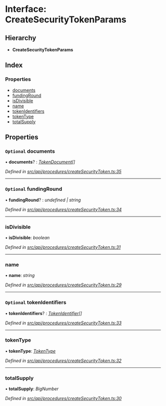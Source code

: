 # Interface: CreateSecurityTokenParams

## Hierarchy

* **CreateSecurityTokenParams**

## Index

### Properties

* [documents](_src_api_procedures_createsecuritytoken_.createsecuritytokenparams.md#optional-documents)
* [fundingRound](_src_api_procedures_createsecuritytoken_.createsecuritytokenparams.md#optional-fundinground)
* [isDivisible](_src_api_procedures_createsecuritytoken_.createsecuritytokenparams.md#isdivisible)
* [name](_src_api_procedures_createsecuritytoken_.createsecuritytokenparams.md#name)
* [tokenIdentifiers](_src_api_procedures_createsecuritytoken_.createsecuritytokenparams.md#optional-tokenidentifiers)
* [tokenType](_src_api_procedures_createsecuritytoken_.createsecuritytokenparams.md#tokentype)
* [totalSupply](_src_api_procedures_createsecuritytoken_.createsecuritytokenparams.md#totalsupply)

## Properties

### `Optional` documents

• **documents**? : *[TokenDocument](_src_types_index_.tokendocument.md)[]*

*Defined in [src/api/procedures/createSecurityToken.ts:35](https://github.com/PolymathNetwork/polymesh-sdk/blob/2aa4a44/src/api/procedures/createSecurityToken.ts#L35)*

___

### `Optional` fundingRound

• **fundingRound**? : *undefined | string*

*Defined in [src/api/procedures/createSecurityToken.ts:34](https://github.com/PolymathNetwork/polymesh-sdk/blob/2aa4a44/src/api/procedures/createSecurityToken.ts#L34)*

___

###  isDivisible

• **isDivisible**: *boolean*

*Defined in [src/api/procedures/createSecurityToken.ts:31](https://github.com/PolymathNetwork/polymesh-sdk/blob/2aa4a44/src/api/procedures/createSecurityToken.ts#L31)*

___

###  name

• **name**: *string*

*Defined in [src/api/procedures/createSecurityToken.ts:29](https://github.com/PolymathNetwork/polymesh-sdk/blob/2aa4a44/src/api/procedures/createSecurityToken.ts#L29)*

___

### `Optional` tokenIdentifiers

• **tokenIdentifiers**? : *[TokenIdentifier](_src_types_index_.tokenidentifier.md)[]*

*Defined in [src/api/procedures/createSecurityToken.ts:33](https://github.com/PolymathNetwork/polymesh-sdk/blob/2aa4a44/src/api/procedures/createSecurityToken.ts#L33)*

___

###  tokenType

• **tokenType**: *[TokenType](../modules/_src_types_index_.md#tokentype)*

*Defined in [src/api/procedures/createSecurityToken.ts:32](https://github.com/PolymathNetwork/polymesh-sdk/blob/2aa4a44/src/api/procedures/createSecurityToken.ts#L32)*

___

###  totalSupply

• **totalSupply**: *BigNumber*

*Defined in [src/api/procedures/createSecurityToken.ts:30](https://github.com/PolymathNetwork/polymesh-sdk/blob/2aa4a44/src/api/procedures/createSecurityToken.ts#L30)*
